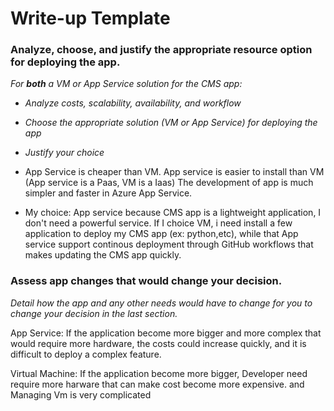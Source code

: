 # Write-up Template

### Analyze, choose, and justify the appropriate resource option for deploying the app.

*For **both** a VM or App Service solution for the CMS app:*
- *Analyze costs, scalability, availability, and workflow*
- *Choose the appropriate solution (VM or App Service) for deploying the app*
- *Justify your choice*

- App Service is cheaper than VM. App service is easier to install than VM (App service is a Paas, VM is a Iaas)
  The development of app is much simpler and faster in Azure App Service.
- My choice: App service because CMS app is a lightweight application, I don't need a powerful service. If I choice VM, i need install a few 
application to deploy my CMS app (ex: python,etc), while that App service support continous deployment through GitHub workflows 
that makes updating the CMS app quickly.
### Assess app changes that would change your decision.

*Detail how the app and any other needs would have to change for you to change your decision in the last section.* 

App Service: If the application become more bigger and more complex that would require more hardware, the costs could increase quickly,
and it is difficult to deploy a complex feature.

Virtual Machine: If the application become more bigger, Developer need require more harware that can make cost become more expensive.
                and Managing Vm is very complicated
